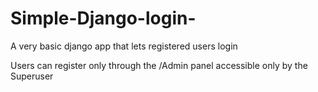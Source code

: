 # Simple-Django-login-
 A very basic django app that lets registered users login 
 
 Users can register only through the /Admin panel accessible only by the Superuser
